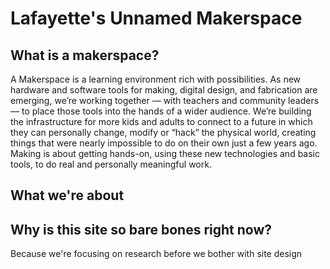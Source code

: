 # Lafayette's Unnamed Makerspace

## What is a makerspace?
A Makerspace is a learning environment rich with possibilities. As new hardware and software tools for making, digital design, and fabrication are emerging, we’re working together — with teachers and community leaders — to place those tools into the hands of a wider audience. We’re building the infrastructure for more kids and adults to connect to a future in which they can personally change, modify or “hack” the physical world, creating things that were nearly impossible to do on their own just a few years ago. Making is about getting hands-on, using these new technologies and basic tools, to do real and personally meaningful work.

## What we're about

## Why is this site so bare bones right now?
Because we're focusing on research before we bother with site design
